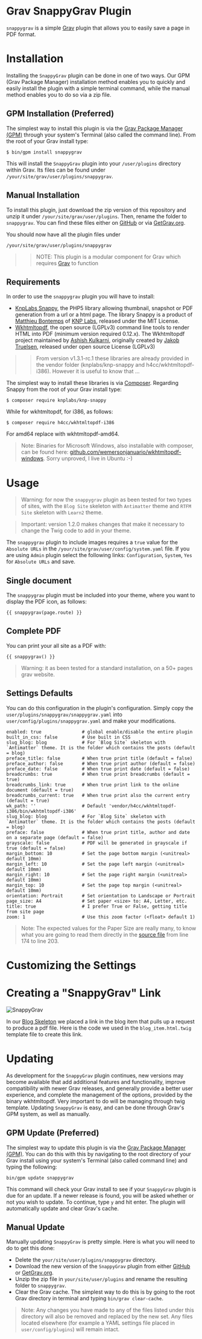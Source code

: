 # Grav SnappyGrav Plugin

`snappygrav` is a simple [Grav](http://github.com/getgrav/grav) plugin that allows you to easily save a page in PDF format.

# Installation

Installing the `SnappyGrav` plugin can be done in one of two ways. Our GPM (Grav Package Manager) installation method enables you to quickly and easily install the plugin with a simple terminal command, while the manual method enables you to do so via a zip file.

## GPM Installation (Preferred)

The simplest way to install this plugin is via the [Grav Package Manager (GPM)](http://learn.getgrav.org/advanced/grav-gpm) through your system's Terminal (also called the command line).  From the root of your Grav install type:

    $ bin/gpm install snappygrav

This will install the `SnappyGrav` plugin into your `/user/plugins` directory within Grav. Its files can be found under `/your/site/grav/user/plugins/snappygrav`.

## Manual Installation

To install this plugin, just download the zip version of this repository and unzip it under `/your/site/grav/user/plugins`. Then, rename the folder to `snappygrav`. You can find these files either on [GitHub](https://github.com/iusvar/grav-plugin-snappygrav) or via [GetGrav.org](http://getgrav.org/downloads/plugins#extras).

You should now have all the plugin files under

    /your/site/grav/user/plugins/snappygrav

>> NOTE: This plugin is a modular component for Grav which requires [Grav](http://github.com/getgrav/grav) to function

## Requirements

In order to use the `snappygrav` plugin you will have to install:

* [KnpLabs Snappy](https://github.com/KnpLabs/snappy), the PHP5 library allowing thumbnail, snapshot or PDF generation from a url or a html page. The library Snappy is a product of [Matthieu Bontemps](https://github.com/mbontemps) of [KNP Labs](http://KNPLabs.ch), released under the MIT License.
* [Wkhtmltopdf](http://wkhtmltopdf.org/), the open source (LGPLv3) command line tools to render HTML into PDF (minimum version required 0.12.x). The Wkhtmltopdf project maintained by [Ashish Kulkarni](https://github.com/ashkulz), originally created by [Jakob Truelsen](https://github.com/antialize), released under open source License (LGPLv3)

>> From version v1.3.1-rc.1 these libraries are already provided in the vendor folder (knplabs/knp-snappy and h4cc/wkhtmltopdf-i386). However it is useful to know that ...

The simplest way to install these libraries is via [Composer](http://getcomposer.org/). Regarding Snappy from the root of your Grav install type:

    $ composer require knplabs/knp-snappy

While for wkhtmltopdf, for i386, as follows:

    $ composer require h4cc/wkhtmltopdf-i386

For amd64 replace with wkhtmltopdf-amd64.

> Note: Binaries for Microsoft Windows, also installable with composer, can be found here: [github.com/wemersonjanuario/wkhtmltopdf-windows](https://github.com/wemersonjanuario/wkhtmltopdf-windows). Sorry unproved, I live in Ubuntu :-)

# Usage

> Warning: for now the `snappygrav` plugin as been tested for two types of sites, with the `Blog Site` skeleton with `Antimatter` theme and `RTFM Site` skeleton with `Learn2` theme.

> Important: version 1.2.0 makes changes that make it necessary to change the Twig code to add in your theme.

The `snappygrav` plugin to include images requires a `true` value for the `Absolute URLs` in the `/your/site/grav/user/config/system.yaml` file. If you are using `Admin` plugin select the following links: `Configuration`, `System`, `Yes` for `Absolute URLs` and save.

## Single document

The `snappygrav` plugin must be included into your theme, where you want to display the PDF icon, as follows:

    {{ snappygrav(page.route) }}

## Complete PDF

You can print your all site as a PDF with:

    {{ snappygrav() }}

> Warning: it as been tested for a standard installation, on a 50+ pages grav website.

## Settings Defaults

You can do this configuration in the plugin's configuration.  Simply copy the `user/plugins/snappygrav/snappygrav.yaml` into `user/config/plugins/snappygrav.yaml` and make your modifications.

```
enabled: true               # global enable/disable the entire plugin
built_in_css: false         # Use built in CSS
slug_blog: blog             # For `Blog Site` skeleton with `Antimatter` theme. It is the folder which contains the posts (default = blog)
preface_title: false        # When true print title (default = false)
preface_author: false       # When true print author (default = false)
preface_date: false         # When true print date (default = false)
breadcrumbs: true           # When true print breadcrumbs (default = true)
breadcrumbs_link: true      # When true print link to the online document (default = true)
breadcrumbs_current: true   # When true print also the current entry (default = true)
wk_path: ''                 # Default 'vendor/h4cc/wkhtmltopdf-i386/bin/wkhtmltopdf-i386'
slug_blog: blog             # For `Blog Site` skeleton with `Antimatter` theme. It is the folder which contains the posts (default = blog)
preface: false              # When true print title, author and date on a separate page (default = false)
grayscale: false            # PDF will be generated in grayscale if true (default = false)
margin_bottom: 10           # Set the page bottom margin (<unitreal> default 10mm)
margin_left: 10             # Set the page left margin (<unitreal> default 10mm)
margin_right: 10            # Set the page right margin (<unitreal> default 10mm)
margin_top: 10              # Set the page top margin (<unitreal> default 10mm)
orientation: Portrait       # Set orientation to Landscape or Portrait
page_size: A4               # Set paper <size> to: A4, Letter, etc.
title: true                 # I prefer True or False, getting title from site page
zoom: 1                     # Use this zoom factor (<float> default 1)
```

> Note: The expected values for the Paper Size are really many, to know what you are going to read them directly in the [source file](https://github.com/wkhtmltopdf/wkhtmltopdf/blob/master/src/lib/pdfsettings.cc) from line 174 to line 203.

# Customizing the Settings

# Creating a "SnappyGrav" Link

![SnappyGrav](assets/readme_1.png)

In our [Blog Skeleton](http://demo.getgrav.org/blog-skeleton/) we placed a link in the blog item that pulls up a request to produce a pdf file. Here is the code we used in the `blog_item.html.twig` template file to create this link.

# Updating

As development for the `SnappyGrav` plugin continues, new versions may become available that add additional features and functionality, improve compatibility with newer Grav releases, and generally provide a better user experience, and complete the management of the options, provided by the binary wkhtmltopdf. Very important to do will be managing through twig template. Updating `SnappyGrav` is easy, and can be done through Grav's GPM system, as well as manually.

## GPM Update (Preferred)

The simplest way to update this plugin is via the [Grav Package Manager (GPM)](http://learn.getgrav.org/advanced/grav-gpm). You can do this with this by navigating to the root directory of your Grav install using your system's Terminal (also called command line) and typing the following:

    bin/gpm update snappygrav

This command will check your Grav install to see if your `SnappyGrav` plugin is due for an update. If a newer release is found, you will be asked whether or not you wish to update. To continue, type `y` and hit enter. The plugin will automatically update and clear Grav's cache.

## Manual Update

Manually updating `SnappyGrav` is pretty simple. Here is what you will need to do to get this done:

* Delete the `your/site/user/plugins/snappygrav` directory.
* Download the new version of the `SnappyGrav` plugin from either [GitHub](https://github.com/iusvar/grav-plugin-snappygrav) or [GetGrav.org](http://getgrav.org/downloads/plugins#extras).
* Unzip the zip file in `your/site/user/plugins` and rename the resulting folder to `snappygrav`.
* Clear the Grav cache. The simplest way to do this is by going to the root Grav directory in terminal and typing `bin/grav clear-cache`.

> Note: Any changes you have made to any of the files listed under this directory will also be removed and replaced by the new set. Any files located elsewhere (for example a YAML settings file placed in `user/config/plugins`) will remain intact.
